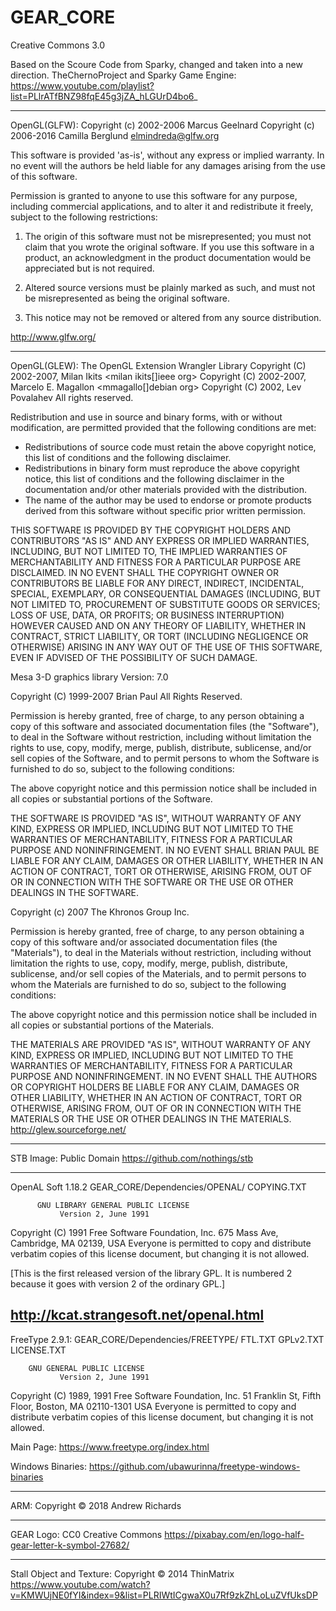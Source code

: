 # GEAR_CORE

Creative Commons 3.0

Based on the Scoure Code from Sparky, changed and taken into a new direction.
TheChernoProject and Sparky Game Engine:
https://www.youtube.com/playlist?list=PLlrATfBNZ98fqE45g3jZA_hLGUrD4bo6_

-----------------------------------------------------------------------------
OpenGL(GLFW):
Copyright (c) 2002-2006 Marcus Geelnard
Copyright (c) 2006-2016 Camilla Berglund <elmindreda@glfw.org>

This software is provided 'as-is', without any express or implied
warranty. In no event will the authors be held liable for any damages
arising from the use of this software.

Permission is granted to anyone to use this software for any purpose,
including commercial applications, and to alter it and redistribute it
freely, subject to the following restrictions:

1. The origin of this software must not be misrepresented; you must not
   claim that you wrote the original software. If you use this software
   in a product, an acknowledgment in the product documentation would
   be appreciated but is not required.

2. Altered source versions must be plainly marked as such, and must not
   be misrepresented as being the original software.

3. This notice may not be removed or altered from any source
   distribution.

http://www.glfw.org/

-----------------------------------------------------------------------------

OpenGL(GLEW):
The OpenGL Extension Wrangler Library
Copyright (C) 2002-2007, Milan Ikits <milan ikits[]ieee org>
Copyright (C) 2002-2007, Marcelo E. Magallon <mmagallo[]debian org>
Copyright (C) 2002, Lev Povalahev
All rights reserved.

Redistribution and use in source and binary forms, with or without 
modification, are permitted provided that the following conditions are met:

* Redistributions of source code must retain the above copyright notice, 
  this list of conditions and the following disclaimer.
* Redistributions in binary form must reproduce the above copyright notice, 
  this list of conditions and the following disclaimer in the documentation 
  and/or other materials provided with the distribution.
* The name of the author may be used to endorse or promote products 
  derived from this software without specific prior written permission.

THIS SOFTWARE IS PROVIDED BY THE COPYRIGHT HOLDERS AND CONTRIBUTORS "AS IS" 
AND ANY EXPRESS OR IMPLIED WARRANTIES, INCLUDING, BUT NOT LIMITED TO, THE 
IMPLIED WARRANTIES OF MERCHANTABILITY AND FITNESS FOR A PARTICULAR PURPOSE
ARE DISCLAIMED. IN NO EVENT SHALL THE COPYRIGHT OWNER OR CONTRIBUTORS BE 
LIABLE FOR ANY DIRECT, INDIRECT, INCIDENTAL, SPECIAL, EXEMPLARY, OR 
CONSEQUENTIAL DAMAGES (INCLUDING, BUT NOT LIMITED TO, PROCUREMENT OF 
SUBSTITUTE GOODS OR SERVICES; LOSS OF USE, DATA, OR PROFITS; OR BUSINESS
INTERRUPTION) HOWEVER CAUSED AND ON ANY THEORY OF LIABILITY, WHETHER IN
CONTRACT, STRICT LIABILITY, OR TORT (INCLUDING NEGLIGENCE OR OTHERWISE)
ARISING IN ANY WAY OUT OF THE USE OF THIS SOFTWARE, EVEN IF ADVISED OF
THE POSSIBILITY OF SUCH DAMAGE.


Mesa 3-D graphics library
Version:  7.0

Copyright (C) 1999-2007  Brian Paul   All Rights Reserved.

Permission is hereby granted, free of charge, to any person obtaining a
copy of this software and associated documentation files (the "Software"),
to deal in the Software without restriction, including without limitation
the rights to use, copy, modify, merge, publish, distribute, sublicense,
and/or sell copies of the Software, and to permit persons to whom the
Software is furnished to do so, subject to the following conditions:

The above copyright notice and this permission notice shall be included
in all copies or substantial portions of the Software.

THE SOFTWARE IS PROVIDED "AS IS", WITHOUT WARRANTY OF ANY KIND, EXPRESS
OR IMPLIED, INCLUDING BUT NOT LIMITED TO THE WARRANTIES OF MERCHANTABILITY,
FITNESS FOR A PARTICULAR PURPOSE AND NONINFRINGEMENT.  IN NO EVENT SHALL
BRIAN PAUL BE LIABLE FOR ANY CLAIM, DAMAGES OR OTHER LIABILITY, WHETHER IN
AN ACTION OF CONTRACT, TORT OR OTHERWISE, ARISING FROM, OUT OF OR IN
CONNECTION WITH THE SOFTWARE OR THE USE OR OTHER DEALINGS IN THE SOFTWARE.


Copyright (c) 2007 The Khronos Group Inc.

Permission is hereby granted, free of charge, to any person obtaining a
copy of this software and/or associated documentation files (the
"Materials"), to deal in the Materials without restriction, including
without limitation the rights to use, copy, modify, merge, publish,
distribute, sublicense, and/or sell copies of the Materials, and to
permit persons to whom the Materials are furnished to do so, subject to
the following conditions:

The above copyright notice and this permission notice shall be included
in all copies or substantial portions of the Materials.

THE MATERIALS ARE PROVIDED "AS IS", WITHOUT WARRANTY OF ANY KIND,
EXPRESS OR IMPLIED, INCLUDING BUT NOT LIMITED TO THE WARRANTIES OF
MERCHANTABILITY, FITNESS FOR A PARTICULAR PURPOSE AND NONINFRINGEMENT.
IN NO EVENT SHALL THE AUTHORS OR COPYRIGHT HOLDERS BE LIABLE FOR ANY
CLAIM, DAMAGES OR OTHER LIABILITY, WHETHER IN AN ACTION OF CONTRACT,
TORT OR OTHERWISE, ARISING FROM, OUT OF OR IN CONNECTION WITH THE
MATERIALS OR THE USE OR OTHER DEALINGS IN THE MATERIALS.
http://glew.sourceforge.net/

-----------------------------------------------------------------------------

STB Image:
Public Domain
https://github.com/nothings/stb

-----------------------------------------------------------------------------

OpenAL Soft 1.18.2
GEAR_CORE/Dependencies/OPENAL/
COPYING.TXT

		  GNU LIBRARY GENERAL PUBLIC LICENSE
		       Version 2, June 1991


 Copyright (C) 1991 Free Software Foundation, Inc.
                    675 Mass Ave, Cambridge, MA 02139, USA
 Everyone is permitted to copy and distribute verbatim copies
 of this license document, but changing it is not allowed.

[This is the first released version of the library GPL.  It is
 numbered 2 because it goes with version 2 of the ordinary GPL.]
 
 http://kcat.strangesoft.net/openal.html
-----------------------------------------------------------------------------

FreeType 2.9.1:
GEAR_CORE/Dependencies/FREETYPE/
FTL.TXT
GPLv2.TXT
LICENSE.TXT

	    GNU GENERAL PUBLIC LICENSE
		       Version 2, June 1991

 Copyright (C) 1989, 1991 Free Software Foundation, Inc.
     51 Franklin St, Fifth Floor, Boston, MA  02110-1301  USA
 Everyone is permitted to copy and distribute verbatim copies
 of this license document, but changing it is not allowed.
 
 Main Page:
 https://www.freetype.org/index.html
 
 Windows Binaries:
 https://github.com/ubawurinna/freetype-windows-binaries

-----------------------------------------------------------------------------

ARM:
Copyright © 2018 Andrew Richards

-----------------------------------------------------------------------------

GEAR Logo:
CC0 Creative Commons
https://pixabay.com/en/logo-half-gear-letter-k-symbol-27682/

-----------------------------------------------------------------------------

Stall Object and Texture:
Copyright © 2014 ThinMatrix
https://www.youtube.com/watch?v=KMWUjNE0fYI&index=9&list=PLRIWtICgwaX0u7Rf9zkZhLoLuZVfUksDP
